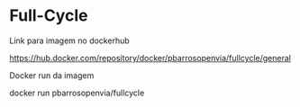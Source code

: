 # Full-Cycle

Link para imagem no dockerhub

https://hub.docker.com/repository/docker/pbarrosopenvia/fullcycle/general

Docker run da imagem

docker run pbarrosopenvia/fullcycle

